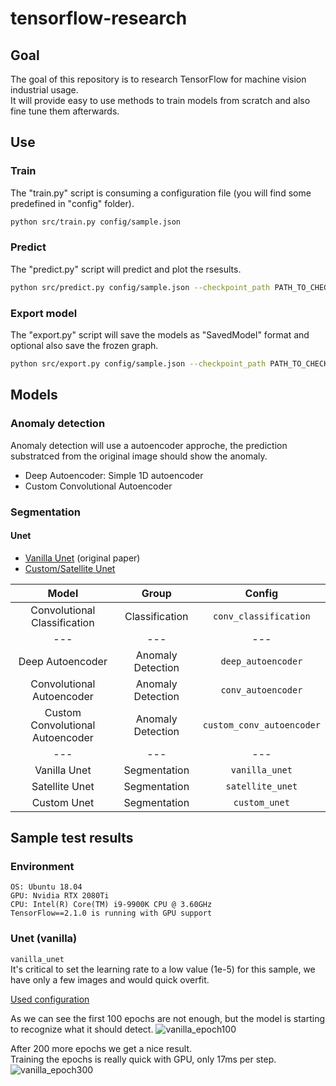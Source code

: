 # tensorflow-research

## Goal

The goal of this repository is to research TensorFlow for machine vision industrial usage. <br/>
It will provide easy to use methods to train models from scratch and also fine tune them afterwards.

## Use
### Train
The "train.py" script is consuming a configuration file (you will find some predefined in "config" folder).
```bash
python src/train.py config/sample.json
```
### Predict
The "predict.py" script will predict and plot the rsesults.
```bash
python src/predict.py config/sample.json --checkpoint_path PATH_TO_CHECKPOINT --test_files_path PATH_TO_THE_IMAGES_TO_PREDICT
```

### Export model
The "export.py" script will save the models as "SavedModel" format and optional also save the frozen graph.

```bash
python src/export.py config/sample.json --checkpoint_path PATH_TO_CHECKPOINT --output_path DIRECTORY_TO_SAVE_MODEL --save_frozen_graph OPTIONAL_DEFAULT_FALSE
```

## Models
### Anomaly detection
Anomaly detection will use a autoencoder approche, the prediction substratced from the original image should show the anomaly.
- Deep Autoencoder: Simple 1D autoencoder
- Custom Convolutional Autoencoder
### Segmentation
#### Unet
- [Vanilla Unet](https://arxiv.org/pdf/1505.04597.pdf) (original paper)
- [Custom/Satellite Unet](https://github.com/karolzak/keras-unet)

|Model|Group|Config|
|:---:|:---:|:---:|
|Convolutional Classification|Classification|`conv_classification`|
|---|---|---|
|Deep Autoencoder|Anomaly Detection|`deep_autoencoder`|
|Convolutional Autoencoder|Anomaly Detection|`conv_autoencoder`|
|Custom Convolutional Autoencoder|Anomaly Detection|`custom_conv_autoencoder`|
|---|---|---|
|Vanilla Unet|Segmentation|`vanilla_unet`|
|Satellite Unet|Segmentation|`satellite_unet`|
|Custom Unet|Segmentation|`custom_unet`|


## Sample test results
### Environment
    OS: Ubuntu 18.04
    GPU: Nvidia RTX 2080Ti
    CPU: Intel(R) Core(TM) i9-9900K CPU @ 3.60GHz
    TensorFlow==2.1.0 is running with GPU support

### Unet (vanilla)
`vanilla_unet` <br/>
It's critical to set the learning rate to a low value (1e-5) for this sample, we have only a few images and would quick overfit.

[Used configuration](https://github.com/Light4Code/tensorflow-research/blob/master/config/anomaly_detection_wood_plate.json)

As we can see the first 100 epochs are not enough, but the model is starting to recognize what it should detect.
![vanilla_epoch100](https://raw.githubusercontent.com/Light4Code/tensorflow-research/master/doc/img/wood_vanilla_unet_100epoch.png)

After 200 more epochs we get a nice result. <br/>
Training the epochs is really quick with GPU, only 17ms per step.
![vanilla_epoch300](https://raw.githubusercontent.com/Light4Code/tensorflow-research/master/doc/img/wood_vanilla_unet_300epoch.png)